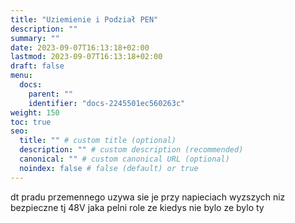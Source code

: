 ```yaml
---
title: "Uziemienie i Podział PEN"
description: ""
summary: ""
date: 2023-09-07T16:13:18+02:00
lastmod: 2023-09-07T16:13:18+02:00
draft: false
menu:
  docs:
    parent: ""
    identifier: "docs-2245501ec560263c"
weight: 150
toc: true
seo:
  title: "" # custom title (optional)
  description: "" # custom description (recommended)
  canonical: "" # custom canonical URL (optional)
  noindex: false # false (default) or true
---
```


dt pradu przemennego
uzywa sie je przy napieciach wyzszych niz bezpieczne tj 48V
jaka pelni role
ze kiedys nie bylo
ze bylo ty
